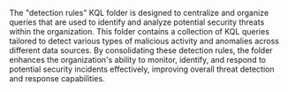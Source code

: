 The "detection rules" KQL folder is designed to centralize and organize queries that are used to identify and analyze potential security threats within the organization. This folder contains a collection of KQL queries tailored to detect various types of malicious activity and anomalies across different data sources. By consolidating these detection rules, the folder enhances the organization's ability to monitor, identify, and respond to potential security incidents effectively, improving overall threat detection and response capabilities.
